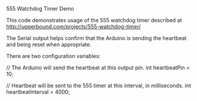 555 Watchdog Timer Demo

This code demonstrates usage of the 555 watchdog timer described at http://upperbound.com/projects/555-watchdog-timer/

The Serial output helps confirm that the Arduino is sending the heartbeat and being reset when appropriate.

There are two configuration variables:

// The Arduino will send the heartbeat at this output pin.
int heartbeatPin = 10; 

// Heartbeat will be sent to the 555 timer at this interval, in milliseconds.
int heartbeatInterval = 4000; 
